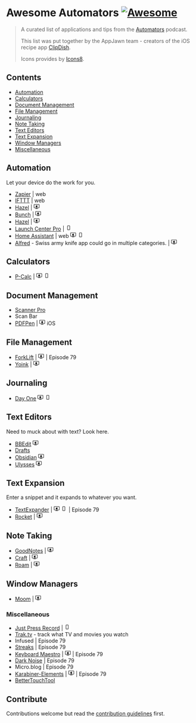 # Awesome Automators [![Awesome](https://awesome.re/badge.svg)](https://awesome.re)

> A curated list of applications and tips from the [Automators](https://automators.fm/) podcast. 
>
> This list was put together by the AppJawn team - creators of the iOS recipe app [ClipDish](https://getclipdish.com).
>
>Icons provides by [Icons8](https://icons8.com).


## Contents

- [Automation](#automation)
- [Calculators](#calculators)
- [Document Management](#document-management)
- [File Management](#file-management)
- [Journaling](#journaling)
- [Note Taking](#note-taking)
- [Text Editors](#text-editors)
- [Text Expansion](#text-expansion)
- [Window Managers](#window-managers)
- [Miscellaneous](#miscellaneous)

## Automation

Let your device do the work for you.

- [Zapier](https://zapier.com) | web
- [IFTTT](https://ifttt.com/) | web
- [Hazel](https://www.noodlesoft.com/) | ![macOS](icons/icons8-mac-client.png)
- [Bunch](https://bunchapp.co) | ![macOS](icons/icons8-mac-client.png)
- [Hazel](https://www.noodlesoft.com) | ![macOS](icons/icons8-mac-client.png)
- [Launch Center Pro](https://apps.apple.com/us/app/launch-center-pro/id532016360) | ![iOS](icons/icons8-iphone.png)
- [Home Assistant](https://www.home-assistant.io) | web ![macOS](icons/icons8-mac-client.png) ![iOS](icons/icons8-iphone.png)
- [Alfred](https://www.alfredapp.com/) - Swiss army knife app could go in multiple categories. |  ![macOS](icons/icons8-mac-client.png)

## Calculators

- [P-Calc](https://pcalc.com) | ![macOS](icons/icons8-mac-client.png) ![iOS](icons/icons8-iphone.png)


## Document Management

- [Scanner Pro](https://readdle.com/scannerpro)
- Scan Bar
- [PDFPen](https://pdfpen.com) | ![macOS](icons/icons8-mac-client.png) iOS

## File Management

- [ForkLift](https://binarynights.com) | ![macOS](icons/icons8-mac-client.png) | Episode 79
- [Yoink](https://eternalstorms.at/yoink/mac/index.html) | ![macOS](icons/icons8-mac-client.png)

## Journaling

- [Day One](https://dayoneapp.com) ![macOS](icons/icons8-mac-client.png) ![iOS](icons/icons8-iphone.png)

## Text Editors

Need to muck about with text? Look here.

- [BBEdit](https://www.barebones.com/products/bbedit/) ![macOS](icons/icons8-mac-client.png)
- [Drafts](https://getdrafts.com/)
- [Obsidian](https://obsidian.md/) ![macOS](icons/icons8-mac-client.png)
- [Ulysses](https://ulysses.app/) ![macOS](icons/icons8-mac-client.png)

## Text Expansion

Enter a snippet and it expands to whatever you want.

- [TextExpander](https://textexpander.com) | ![macOS](icons/icons8-mac-client.png) ![iOS](icons/icons8-iphone.png) | Episode 79
- [Rocket](https://matthewpalmer.net/rocket/) | ![macOS](icons/icons8-mac-client.png)

## Note Taking

- [GoodNotes](https://www.goodnotes.com) | ![macOS](icons/icons8-mac-client.png)
- [Craft](https://www.craft.do) | ![macOS](icons/icons8-mac-client.png)
- [Roam](https://roamresearch.com) | ![macOS](icons/icons8-mac-client.png)

## Window Managers

- [Moom](https://manytricks.com/moom/) | ![macOS](icons/icons8-mac-client.png)

### Miscellaneous

- [Just Press Record](https://www.openplanetsoftware.com/just-press-record/) | ![iOS](icons/icons8-iphone.png)
- [Trak.tv](https://trakt.tv) - track what TV and movies you watch 
- Infused | Episode 79
- [Streaks](https://streaksapp.com) | Episode 79
- [Keyboard Maestro](https://www.keyboardmaestro.com/) | ![macOS](icons/icons8-mac-client.png) | Episode 79 
- [Dark Noise](https://darknoise.app) | Episode 79
- Micro.blog | Episode 79
- [Karabiner-Elements](https://pqrs.org/osx/karabiner/) | ![macOS](icons/icons8-mac-client.png) | Episode 79
- [BetterTouchTool](https://folivora.ai)

## Contribute

Contributions welcome but read the [contribution guidelines](contributing.md) first.
